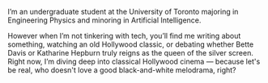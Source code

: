 I’m an undergraduate student at the University of Toronto majoring in Engineering Physics and minoring in Artificial Intelligence.

However when I’m not tinkering with tech, you’ll find me writing about something, watching an old Hollywood classic, or debating whether Bette Davis or Katharine Hepburn truly reigns as the queen of the silver screen. Right now, I’m diving deep into classical Hollywood cinema — because let's be real, who doesn't love a good black-and-white melodrama, right?
